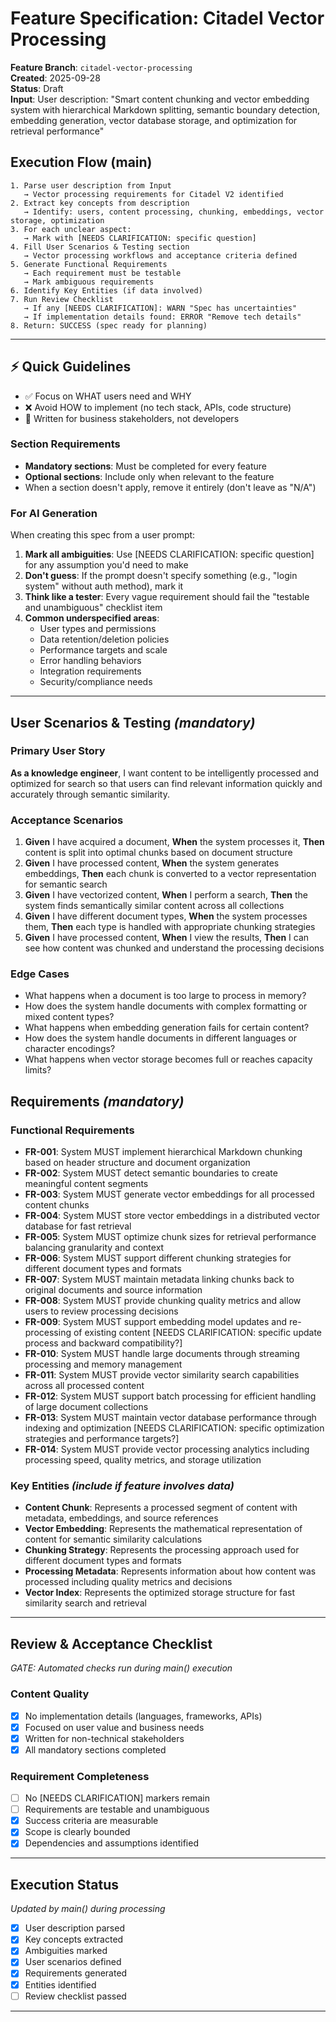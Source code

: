 # Feature Specification: Citadel Vector Processing

**Feature Branch**: `citadel-vector-processing`  
**Created**: 2025-09-28  
**Status**: Draft  
**Input**: User description: "Smart content chunking and vector embedding system with hierarchical Markdown splitting, semantic boundary detection, embedding generation, vector database storage, and optimization for retrieval performance"

## Execution Flow (main)
```
1. Parse user description from Input
   → Vector processing requirements for Citadel V2 identified
2. Extract key concepts from description
   → Identify: users, content processing, chunking, embeddings, vector storage, optimization
3. For each unclear aspect:
   → Mark with [NEEDS CLARIFICATION: specific question]
4. Fill User Scenarios & Testing section
   → Vector processing workflows and acceptance criteria defined
5. Generate Functional Requirements
   → Each requirement must be testable
   → Mark ambiguous requirements
6. Identify Key Entities (if data involved)
7. Run Review Checklist
   → If any [NEEDS CLARIFICATION]: WARN "Spec has uncertainties"
   → If implementation details found: ERROR "Remove tech details"
8. Return: SUCCESS (spec ready for planning)
```

---

## ⚡ Quick Guidelines
- ✅ Focus on WHAT users need and WHY
- ❌ Avoid HOW to implement (no tech stack, APIs, code structure)
- 👥 Written for business stakeholders, not developers

### Section Requirements
- **Mandatory sections**: Must be completed for every feature
- **Optional sections**: Include only when relevant to the feature
- When a section doesn't apply, remove it entirely (don't leave as "N/A")

### For AI Generation
When creating this spec from a user prompt:
1. **Mark all ambiguities**: Use [NEEDS CLARIFICATION: specific question] for any assumption you'd need to make
2. **Don't guess**: If the prompt doesn't specify something (e.g., "login system" without auth method), mark it
3. **Think like a tester**: Every vague requirement should fail the "testable and unambiguous" checklist item
4. **Common underspecified areas**:
   - User types and permissions
   - Data retention/deletion policies  
   - Performance targets and scale
   - Error handling behaviors
   - Integration requirements
   - Security/compliance needs

---

## User Scenarios & Testing *(mandatory)*

### Primary User Story
**As a knowledge engineer**, I want content to be intelligently processed and optimized for search so that users can find relevant information quickly and accurately through semantic similarity.

### Acceptance Scenarios
1. **Given** I have acquired a document, **When** the system processes it, **Then** content is split into optimal chunks based on document structure
2. **Given** I have processed content, **When** the system generates embeddings, **Then** each chunk is converted to a vector representation for semantic search
3. **Given** I have vectorized content, **When** I perform a search, **Then** the system finds semantically similar content across all collections
4. **Given** I have different document types, **When** the system processes them, **Then** each type is handled with appropriate chunking strategies
5. **Given** I have processed content, **When** I view the results, **Then** I can see how content was chunked and understand the processing decisions

### Edge Cases
- What happens when a document is too large to process in memory?
- How does the system handle documents with complex formatting or mixed content types?
- What happens when embedding generation fails for certain content?
- How does the system handle documents in different languages or character encodings?
- What happens when vector storage becomes full or reaches capacity limits?

## Requirements *(mandatory)*

### Functional Requirements
- **FR-001**: System MUST implement hierarchical Markdown chunking based on header structure and document organization
- **FR-002**: System MUST detect semantic boundaries to create meaningful content segments
- **FR-003**: System MUST generate vector embeddings for all processed content chunks
- **FR-004**: System MUST store vector embeddings in a distributed vector database for fast retrieval
- **FR-005**: System MUST optimize chunk sizes for retrieval performance balancing granularity and context
- **FR-006**: System MUST support different chunking strategies for different document types and formats
- **FR-007**: System MUST maintain metadata linking chunks back to original documents and source information
- **FR-008**: System MUST provide chunking quality metrics and allow users to review processing decisions
- **FR-009**: System MUST support embedding model updates and re-processing of existing content [NEEDS CLARIFICATION: specific update process and backward compatibility?]
- **FR-010**: System MUST handle large documents through streaming processing and memory management
- **FR-011**: System MUST provide vector similarity search capabilities across all processed content
- **FR-012**: System MUST support batch processing for efficient handling of large document collections
- **FR-013**: System MUST maintain vector database performance through indexing and optimization [NEEDS CLARIFICATION: specific optimization strategies and performance targets?]
- **FR-014**: System MUST provide vector processing analytics including processing speed, quality metrics, and storage utilization

### Key Entities *(include if feature involves data)*
- **Content Chunk**: Represents a processed segment of content with metadata, embeddings, and source references
- **Vector Embedding**: Represents the mathematical representation of content for semantic similarity calculations
- **Chunking Strategy**: Represents the processing approach used for different document types and formats
- **Processing Metadata**: Represents information about how content was processed including quality metrics and decisions
- **Vector Index**: Represents the optimized storage structure for fast similarity search and retrieval

---

## Review & Acceptance Checklist
*GATE: Automated checks run during main() execution*

### Content Quality
- [x] No implementation details (languages, frameworks, APIs)
- [x] Focused on user value and business needs
- [x] Written for non-technical stakeholders
- [x] All mandatory sections completed

### Requirement Completeness
- [ ] No [NEEDS CLARIFICATION] markers remain
- [ ] Requirements are testable and unambiguous  
- [x] Success criteria are measurable
- [x] Scope is clearly bounded
- [x] Dependencies and assumptions identified

---

## Execution Status
*Updated by main() during processing*

- [x] User description parsed
- [x] Key concepts extracted
- [x] Ambiguities marked
- [x] User scenarios defined
- [x] Requirements generated
- [x] Entities identified
- [ ] Review checklist passed

---
